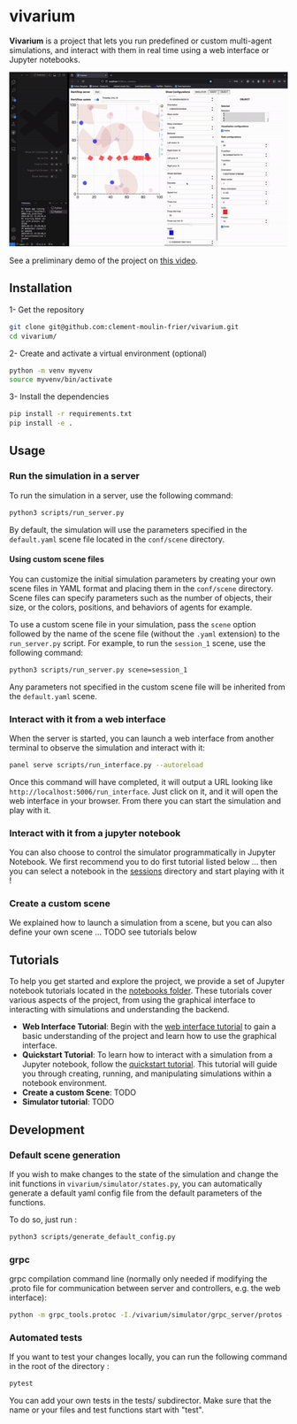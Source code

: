 # vivarium

**Vivarium** is a project that lets you run predefined or custom multi-agent simulations, and interact with them in real time using a web interface or Jupyter notebooks.

![Vivarium demo](images/vivarium.gif)

See a preliminary demo of the project on [this video](https://youtu.be/dnO-wo6Ns-8).

## Installation

1- Get the repository

```bash
git clone git@github.com:clement-moulin-frier/vivarium.git
cd vivarium/
```
2- Create and activate a virtual environment (optional)

```bash
python -m venv myvenv
source myvenv/bin/activate
```

3- Install the dependencies 

```bash
pip install -r requirements.txt
pip install -e . 
```

## Usage

### Run the simulation in a server

To run the simulation in a server, use the following command:

```bash
python3 scripts/run_server.py
```

By default, the simulation will use the parameters specified in the `default.yaml` scene file located in the `conf/scene` directory.

#### Using custom scene files

You can customize the initial simulation parameters by creating your own scene files in YAML format and placing them in the `conf/scene` directory. Scene files can specify parameters such as the number of objects, their size, or the colors, positions, and behaviors of agents for example.

To use a custom scene file in your simulation, pass the `scene` option followed by the name of the scene file (without the `.yaml` extension) to the `run_server.py` script. For example, to run the `session_1` scene, use the following command:

```bash
python3 scripts/run_server.py scene=session_1
```

Any parameters not specified in the custom scene file will be inherited from the `default.yaml` scene.

### Interact with it from a web interface

When the server is started, you can launch a web interface from another terminal to observe the simulation and interact with it:

```bash
panel serve scripts/run_interface.py --autoreload
```

Once this command will have completed, it will output a URL looking like `http://localhost:5006/run_interface`. Just click on it, and it will open the web interface in your browser. From there you can start the simulation and play with it.


### Interact with it from a jupyter notebook

You can also choose to control the simulator programmatically in Jupyter Notebook. We first recommend you to do first tutorial listed below ... then you can select a notebook in the [sessions]() directory and start playing with it !

### Create a custom scene

We explained how to launch a simulation from a scene, but you can also define your own scene ... TODO see tutorials below

## Tutorials

To help you get started and explore the project, we provide a set of Jupyter notebook tutorials located in the [notebooks folder](https://github.com/clement-moulin-frier/vivarium/tree/main/notebooks). These tutorials cover various aspects of the project, from using the graphical interface to interacting with simulations and understanding the backend.

- **Web Interface Tutorial**: Begin with the [web interface tutorial](https://github.com/clement-moulin-frier/vivarium/tree/main/notebooks/web_interface_tutorial.md) to gain a basic understanding of the project and learn how to use the graphical interface.
- **Quickstart Tutorial**: To learn how to interact with a simulation from a Jupyter notebook, follow the [quickstart tutorial](notebooks/quickstart_tutorial.ipynb). This tutorial will guide you through creating, running, and manipulating simulations within a notebook environment.
- **Create a custom Scene**: TODO 
- **Simulator tutorial**: TODO
<!-- - **Simulator Tutorial**: For a deeper understanding of the simulator backend and its capabilities, check out the [simulator tutorial](notebooks/simulator_tutorial.ipynb). This tutorial provides insights into the underlying mechanics of the simulator and demonstrates how to leverage its features for advanced use cases. -->


## Development

### Default scene generation

If you wish to make changes to the state of the simulation and change the init functions in `vivarium/simulator/states.py`, 
you can automatically generate a default yaml config file from the default parameters of the functions. 

To do so, just run : 

```bash
python3 scripts/generate_default_config.py 
```

### grpc

grpc compilation command line (normally only needed if modifying the .proto file for communication between server and controllers, e.g. the web interface):

```bash
python -m grpc_tools.protoc -I./vivarium/simulator/grpc_server/protos --python_out=./vivarium/simulator/grpc_server/ --pyi_out=./vivarium/simulator/grpc_server/ --grpc_python_out=./vivarium/simulator/grpc_server/ ./vivarium/simulator/grpc_server/protos/simulator.proto
```

### Automated tests

If you want to test your changes locally, you can run the following command in the root of the directory :

```bash
pytest
```
You can add your own tests in the tests/ subdirector. Make sure that the name or your files and test functions start with "test".


